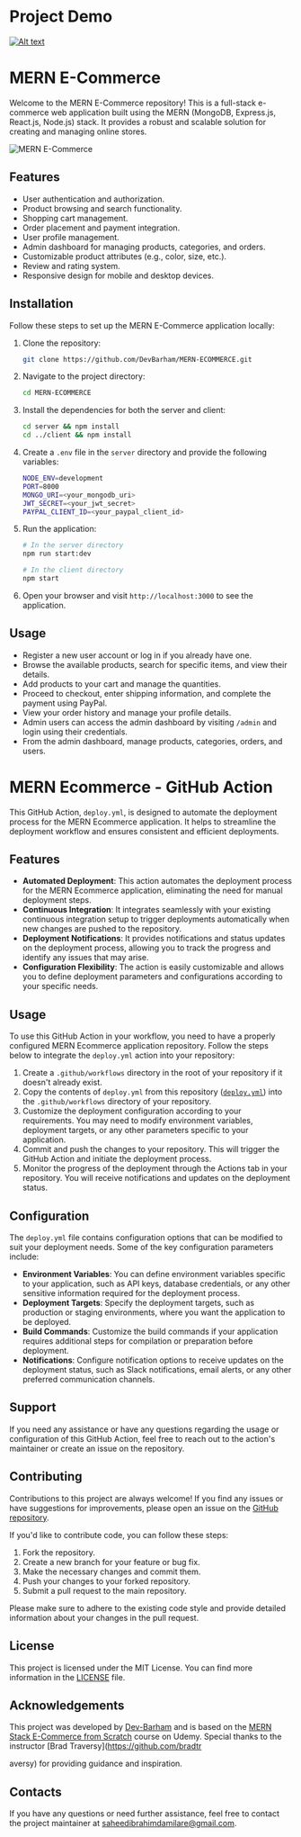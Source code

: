 # Project Demo
[![Alt text](https://img.youtube.com/vi/lXk14qt2D28/0.jpg)](https://www.youtube.com/watch?v=lXk14qt2D28)

# MERN E-Commerce

Welcome to the MERN E-Commerce repository! This is a full-stack e-commerce web application built using the MERN (MongoDB, Express.js, React.js, Node.js) stack. It provides a robust and scalable solution for creating and managing online stores.

![MERN E-Commerce](https://github.com/DevBarham/MERN-ECOMMERCE/blob/main/client/src/assets/images/screenshot.png)

## Features

- User authentication and authorization.
- Product browsing and search functionality.
- Shopping cart management.
- Order placement and payment integration.
- User profile management.
- Admin dashboard for managing products, categories, and orders.
- Customizable product attributes (e.g., color, size, etc.).
- Review and rating system.
- Responsive design for mobile and desktop devices.

## Installation

Follow these steps to set up the MERN E-Commerce application locally:

1. Clone the repository:

   ```bash
   git clone https://github.com/DevBarham/MERN-ECOMMERCE.git
   ```

2. Navigate to the project directory:

   ```bash
   cd MERN-ECOMMERCE
   ```

3. Install the dependencies for both the server and client:

   ```bash
   cd server && npm install
   cd ../client && npm install
   ```

4. Create a `.env` file in the `server` directory and provide the following variables:

   ```bash
   NODE_ENV=development
   PORT=8000
   MONGO_URI=<your_mongodb_uri>
   JWT_SECRET=<your_jwt_secret>
   PAYPAL_CLIENT_ID=<your_paypal_client_id>
   ```

5. Run the application:

   ```bash
   # In the server directory
   npm run start:dev

   # In the client directory
   npm start
   ```

6. Open your browser and visit `http://localhost:3000` to see the application.

## Usage

- Register a new user account or log in if you already have one.
- Browse the available products, search for specific items, and view their details.
- Add products to your cart and manage the quantities.
- Proceed to checkout, enter shipping information, and complete the payment using PayPal.
- View your order history and manage your profile details.
- Admin users can access the admin dashboard by visiting `/admin` and login using their credentials.
- From the admin dashboard, manage products, categories, orders, and users.
# MERN Ecommerce - GitHub Action

This GitHub Action, `deploy.yml`, is designed to automate the deployment process for the MERN Ecommerce application. It helps to streamline the deployment workflow and ensures consistent and efficient deployments.

## Features

- **Automated Deployment**: This action automates the deployment process for the MERN Ecommerce application, eliminating the need for manual deployment steps.
- **Continuous Integration**: It integrates seamlessly with your existing continuous integration setup to trigger deployments automatically when new changes are pushed to the repository.
- **Deployment Notifications**: It provides notifications and status updates on the deployment process, allowing you to track the progress and identify any issues that may arise.
- **Configuration Flexibility**: The action is easily customizable and allows you to define deployment parameters and configurations according to your specific needs.

## Usage

To use this GitHub Action in your workflow, you need to have a properly configured MERN Ecommerce application repository. Follow the steps below to integrate the `deploy.yml` action into your repository:

1. Create a `.github/workflows` directory in the root of your repository if it doesn't already exist.
2. Copy the contents of `deploy.yml` from this repository ([`deploy.yml`](https://github.com/DevBarham/MERN-ECOMMERCE/blob/main/.github/workflows/deploy.yml)) into the `.github/workflows` directory of your repository.
3. Customize the deployment configuration according to your requirements. You may need to modify environment variables, deployment targets, or any other parameters specific to your application.
4. Commit and push the changes to your repository. This will trigger the GitHub Action and initiate the deployment process.
5. Monitor the progress of the deployment through the Actions tab in your repository. You will receive notifications and updates on the deployment status.

## Configuration

The `deploy.yml` file contains configuration options that can be modified to suit your deployment needs. Some of the key configuration parameters include:

- **Environment Variables**: You can define environment variables specific to your application, such as API keys, database credentials, or any other sensitive information required for the deployment process.
- **Deployment Targets**: Specify the deployment targets, such as production or staging environments, where you want the application to be deployed.
- **Build Commands**: Customize the build commands if your application requires additional steps for compilation or preparation before deployment.
- **Notifications**: Configure notification options to receive updates on the deployment status, such as Slack notifications, email alerts, or any other preferred communication channels.

## Support

If you need any assistance or have any questions regarding the usage or configuration of this GitHub Action, feel free to reach out to the action's maintainer or create an issue on the repository.
## Contributing

Contributions to this project are always welcome! If you find any issues or have suggestions for improvements, please open an issue on the [GitHub repository](https://github.com/DevBarham/MERN-ECOMMERCE/issues).

If you'd like to contribute code, you can follow these steps:

1. Fork the repository.
2. Create a new branch for your feature or bug fix.
3. Make the necessary changes and commit them.
4. Push your changes to your forked repository.
5. Submit a pull request to the main repository.

Please make sure to adhere to the existing code style and provide detailed information about your changes in the pull request.

## License

This project is licensed under the MIT License. You can find more information in the [LICENSE](https://github.com/DevBarham/MERN-ECOMMERCE/blob/main/LICENSE) file.

## Acknowledgements

This project was developed by [Dev-Barham](https://github.com/DevBarham) and is based on the [MERN Stack E-Commerce from Scratch](https://www.udemy.com/course/mern-ecommerce) course on Udemy. Special thanks to the instructor [Brad Traversy](https://github.com/bradtr

aversy) for providing guidance and inspiration.

## Contacts

If you have any questions or need further assistance, feel free to contact the project maintainer at [saheedibrahimdamilare@gmail.com](mailto:saheedibrahimdamilare@gmail.com).
